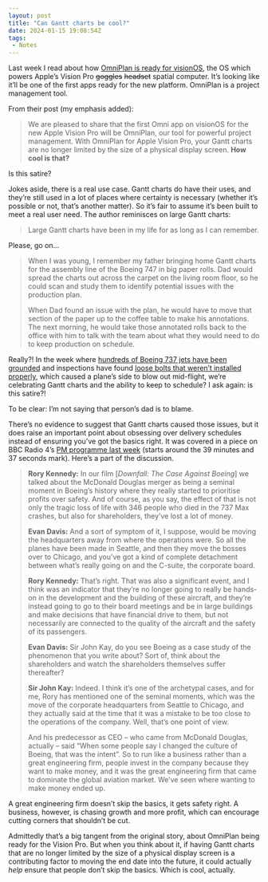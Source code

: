 ```yaml
---
layout: post
title: "Can Gantt charts be cool?"
date: 2024-01-15 19:08:54Z
tags:
 - Notes
---
```


Last week I read about how [OmniPlan is ready for visionOS](https://www.omnigroup.com/blog/omniplan-coming-to-apple-vision-pro), the OS which powers Apple’s Vision Pro ~~goggles~~ ~~headset~~ spatial computer. It’s looking like it’ll be one of the first apps ready for the new platform. OmniPlan is a project management tool.

From their post (my emphasis added):

> We are pleased to share that the first Omni app on visionOS for the new Apple Vision Pro will be OmniPlan, our tool for powerful project management. With OmniPlan for Apple Vision Pro, your Gantt charts are no longer limited by the size of a physical display screen. **How cool is that?**

Is this satire?

Jokes aside, there is a real use case. Gantt charts do have their uses, and they’re still used in a lot of places where certainty is necessary (whether it’s possible or not, that’s another matter). So it’s fair to assume it’s been built to meet a real user need. The author reminisces on large Gantt charts:

> Large Gantt charts have been in my life for as long as I can remember. 

Please, go on...

> When I was young, I remember my father bringing home Gantt charts for the assembly line of the Boeing 747 in big paper rolls. Dad would spread the charts out across the carpet on the living room floor, so he could scan and study them to identify potential issues with the production plan.
> 
> When Dad found an issue with the plan, he would have to move that section of the paper up to the coffee table to make his annotations. The next morning, he would take those annotated rolls back to the office with him to talk with the team about what they would need to do to keep production on schedule.

Really?! In the week where [hundreds of Boeing 737 jets have been grounded](https://www.bbc.co.uk/news/world-us-canada-67907011) and inspections have found [loose bolts that weren’t installed properly](https://www.bbc.co.uk/news/world-us-canada-67919436), which caused a plane’s side to blow out mid-flight, we’re celebrating Gantt charts and the ability to keep to schedule? I ask again: is this satire?!

To be clear: I’m not saying that person’s dad is to blame.

There’s no evidence to suggest that Gantt charts caused those issues, but it does raise an important point about obsessing over delivery schedules instead of ensuring you’ve got the basics right. It was covered in a piece on BBC Radio 4’s [PM programme last week](https://www.bbc.co.uk/sounds/play/m001v3k2) (starts around the 39 minutes and 37 seconds mark). Here’s a part of the discussion.

> **Rory Kennedy:** In our film [_Downfall: The Case Against Boeing_] we talked about the McDonald Douglas merger as being a seminal moment in Boeing’s history where they really started to prioritise profits over safety. And of course, as you say, the effect of that is not only the tragic loss of life with 346 people who died in the 737 Max crashes, but also for shareholders, they’ve lost a lot of money.
> 
> **Evan Davis:** And a sort of symptom of it, I suppose, would be moving the headquarters away from where the operations were. So all the planes have been made in Seattle, and then they move the bosses over to Chicago, and you’ve got a kind of complete detachment between what’s really going on and the C-suite, the corporate board.
> 
> **Rory Kennedy:** That’s right. That was also a significant event, and I think was an indicator that they’re no longer going to really be hands-on in the development and the building of these aircraft, and they’re instead going to go to their board meetings and be in large buildings and make decisions that have financial drive to them, but not necessarily are connected to the quality of the aircraft and the safety of its passengers.
>
> **Evan Davis:** Sir John Kay, do you see Boeing as a case study of the phenomenon that you write about? Sort of, think about the shareholders and watch the shareholders themselves suffer thereafter?
>
> **Sir John Kay:** Indeed. I think it’s one of the archetypal cases, and for me, Rory has mentioned one of the seminal moments, which was the move of the corporate headquarters from Seattle to Chicago, and they actually said at the time that it was a mistake to be too close to the operations of the company. Well, that’s one point of view. 
>
> And his predecessor as CEO – who came from McDonald Douglas, actually – said “When some people say I changed the culture of Boeing, that was the intent”. So to run like a business rather than a great engineering firm, people invest in the company because they want to make money, and it was the great engineering firm that came to dominate the global aviation market. We’ve seen where wanting to make money ended up.

A great engineering firm doesn’t skip the basics, it gets safety right. A business, however, is chasing growth and more profit, which can encourage cutting corners that shouldn’t be cut.

Admittedly that’s a big tangent from the original story, about OmniPlan being ready for the Vision Pro. But when you think about it, if having Gantt charts that are no longer limited by the size of a physical display screen is a contributing factor to moving the end date into the future, it could actually _help_ ensure that people don’t skip the basics. Which is cool, actually.